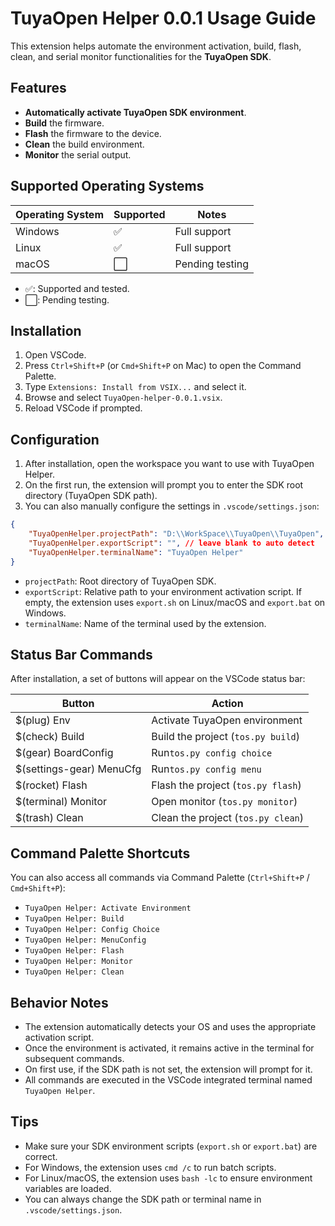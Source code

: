 # TuyaOpen Helper 0.0.1 Usage Guide

This extension helps automate the environment activation, build, flash, clean, and serial monitor functionalities for the **TuyaOpen SDK**.

## Features
- **Automatically activate TuyaOpen SDK environment**.
- **Build** the firmware.
- **Flash** the firmware to the device.
- **Clean** the build environment.
- **Monitor** the serial output.

## Supported Operating Systems

| Operating System | Supported | Notes                        |
| ---------------- | --------- | ---------------------------- |
| Windows          | ✅        | Full support                 |
| Linux            | ✅        | Full support                 |
| macOS            | ⬜        | Pending testing              |

- ✅: Supported and tested.
- ⬜: Pending testing.
## Installation

1. Open VSCode.
2. Press `Ctrl+Shift+P` (or `Cmd+Shift+P` on Mac) to open the Command Palette.
3. Type `Extensions: Install from VSIX...` and select it.
4. Browse and select `TuyaOpen-helper-0.0.1.vsix`.
5. Reload VSCode if prompted.

## Configuration

1. After installation, open the workspace you want to use with TuyaOpen Helper.
2. On the first run, the extension will prompt you to enter the SDK root directory (TuyaOpen SDK path).
3. You can also manually configure the settings in `.vscode/settings.json`:

```json
{
    "TuyaOpenHelper.projectPath": "D:\\WorkSpace\\TuyaOpen\\TuyaOpen",
    "TuyaOpenHelper.exportScript": "", // leave blank to auto detect
    "TuyaOpenHelper.terminalName": "TuyaOpen Helper"
}
```

- `projectPath`: Root directory of TuyaOpen SDK.
- `exportScript`: Relative path to your environment activation script. If empty, the extension uses `export.sh` on Linux/macOS and `export.bat` on Windows.
- `terminalName`: Name of the terminal used by the extension.

## Status Bar Commands

After installation, a set of buttons will appear on the VSCode status bar:


| Button                   | Action                             |
| ------------------------ | ---------------------------------- |
| $(plug) Env              | Activate TuyaOpen environment      |
| $(check) Build           | Build the project (`tos.py build`) |
| $(gear) BoardConfig      | Run`tos.py config choice`          |
| $(settings-gear) MenuCfg | Run`tos.py config menu`            |
| $(rocket) Flash          | Flash the project (`tos.py flash`) |
| $(terminal) Monitor      | Open monitor (`tos.py monitor`)    |
| $(trash) Clean           | Clean the project (`tos.py clean`) |

## Command Palette Shortcuts

You can also access all commands via Command Palette (`Ctrl+Shift+P` / `Cmd+Shift+P`):

- `TuyaOpen Helper: Activate Environment`
- `TuyaOpen Helper: Build`
- `TuyaOpen Helper: Config Choice`
- `TuyaOpen Helper: MenuConfig`
- `TuyaOpen Helper: Flash`
- `TuyaOpen Helper: Monitor`
- `TuyaOpen Helper: Clean`

## Behavior Notes

- The extension automatically detects your OS and uses the appropriate activation script.
- Once the environment is activated, it remains active in the terminal for subsequent commands.
- On first use, if the SDK path is not set, the extension will prompt for it.
- All commands are executed in the VSCode integrated terminal named `TuyaOpen Helper`.

## Tips

- Make sure your SDK environment scripts (`export.sh` or `export.bat`) are correct.
- For Windows, the extension uses `cmd /c` to run batch scripts.
- For Linux/macOS, the extension uses `bash -lc` to ensure environment variables are loaded.
- You can always change the SDK path or terminal name in `.vscode/settings.json`.
